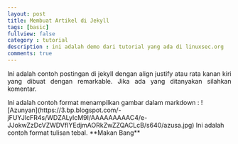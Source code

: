 ```yaml
---
layout: post
title: Membuat Artikel di Jekyll
tags: [basic]
fullview: false
category : tutorial
description : ini adalah demo dari tutorial yang ada di linuxsec.org
comments: true
---
```

<p style="text-align:justify;">Ini adalah contoh postingan di jekyll dengan align justify atau rata kanan kiri yang dibuat dengan remarkable. Jika ada yang ditanyakan silahkan komentar.</p>
Ini adalah contoh format menampilkan gambar dalam markdown :
![Azunyan](https://3.bp.blogspot.com/-jFUYJlcFR4s/WDZALylcM9I/AAAAAAAAAC4/e-JJokwZzDcVZWDVfIYEdjmAORkZwZZQACLcB/s640/azusa.jpg)
Ini adalah contoh format tulisan tebal.
**Makan Bang**

<div id="disqus_thread"></div>
<script>
    var disqus_config = function () {
this.page.url = "PAGE_URL"; // Replace PAGE_URL with your page's canonical URL variable
this.page.identifier = "PAGE_IDENTIFIER"; // Replace PAGE_IDENTIFIER with your page's unique identifier variable
};
</script>
